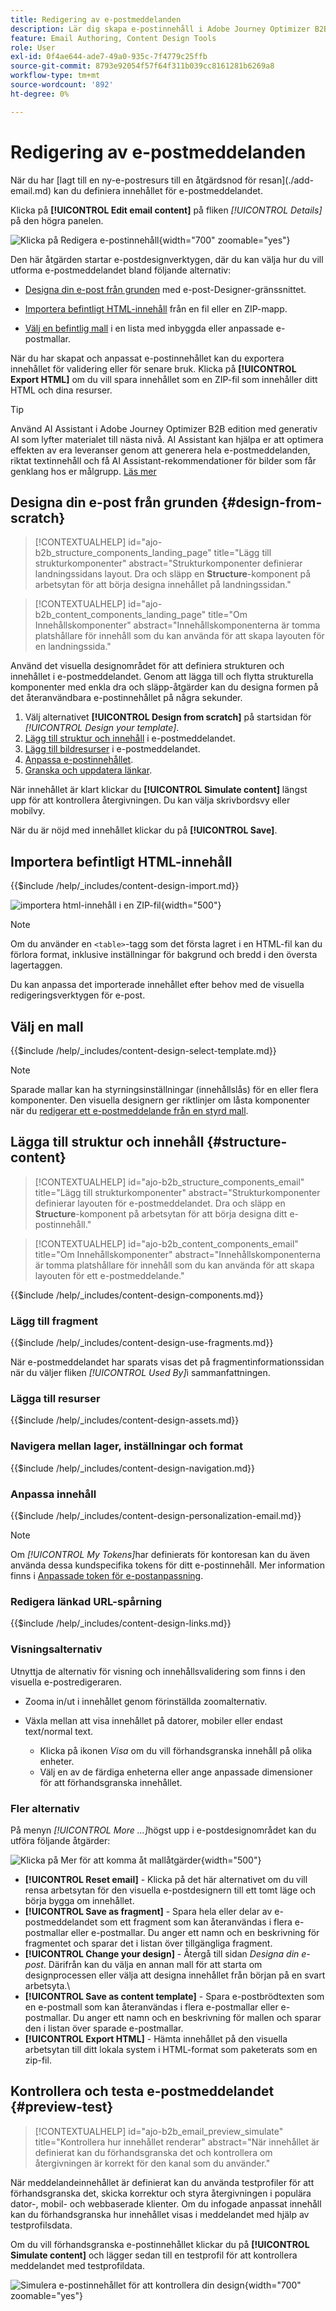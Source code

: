 ```yaml
---
title: Redigering av e-postmeddelanden
description: Lär dig skapa e-postinnehåll i Adobe Journey Optimizer B2B. Använd mallar, HTML-import och AI-baserade verktyg för att personalisera och optimera e-postkommunikationen.
feature: Email Authoring, Content Design Tools
role: User
exl-id: 0f4ae644-ade7-49a0-935c-7f4779c25ffb
source-git-commit: 8793e92054f57f64f311b039cc8161281b6269a8
workflow-type: tm+mt
source-wordcount: '892'
ht-degree: 0%

---
```


# Redigering av e-postmeddelanden

När du har &lbrack;lagt till en ny<!-- or duplicated -->-e-postresurs till en åtgärdsnod för resan&rbrack;(./add-email.md) kan du definiera innehållet för e-postmeddelandet.

Klicka på **[!UICONTROL Edit email content]** på fliken _[!UICONTROL Details]_&#x200B;på den högra panelen.

![Klicka på Redigera e-postinnehåll ](./assets/add-email-content.png){width="700" zoomable="yes"}

Den här åtgärden startar e-postdesignverktygen, där du kan välja hur du vill utforma e-postmeddelandet bland följande alternativ:

* [Designa din e-post från grunden](#design-your-email-from-scratch) med e-post-Designer-gränssnittet.

* [Importera befintligt HTML-innehåll](#import-existing-html-content) från en fil eller en ZIP-mapp.

* [Välj en befintlig mall](#select-a-template) i en lista med inbyggda eller anpassade e-postmallar.

När du har skapat och anpassat e-postinnehållet kan du exportera innehållet för validering eller för senare bruk. Klicka på **[!UICONTROL Export HTML]** om du vill spara innehållet som en ZIP-fil som innehåller ditt HTML och dina resurser.

>[!TIP]
>
>Använd AI Assistant i Adobe Journey Optimizer B2B edition med generativ AI som lyfter materialet till nästa nivå. AI Assistant kan hjälpa er att optimera effekten av era leveranser genom att generera hela e-postmeddelanden, riktat textinnehåll och få AI Assistant-rekommendationer för bilder som får genklang hos er målgrupp. [Läs mer](./ai-assistant-emails.md)

## Designa din e-post från grunden {#design-from-scratch}

>[!CONTEXTUALHELP]
>id="ajo-b2b_structure_components_landing_page"
>title="Lägg till strukturkomponenter"
>abstract="Strukturkomponenter definierar landningssidans layout. Dra och släpp en **Structure**-komponent på arbetsytan för att börja designa innehållet på landningssidan."

>[!CONTEXTUALHELP]
>id="ajo-b2b_content_components_landing_page"
>title="Om Innehållskomponenter"
>abstract="Innehållskomponenterna är tomma platshållare för innehåll som du kan använda för att skapa layouten för en landningssida."

Använd det visuella designområdet för att definiera strukturen och innehållet i e-postmeddelandet. Genom att lägga till och flytta strukturella komponenter med enkla dra och släpp-åtgärder kan du designa formen på det återanvändbara e-postinnehållet på några sekunder.

1. Välj alternativet **[!UICONTROL Design from scratch]** på startsidan för _[!UICONTROL Design your template]_.
1. [Lägg till struktur och innehåll](#add-structure-and-content) i e-postmeddelandet.
1. [Lägg till bildresurser](#add-assets) i e-postmeddelandet.
1. [Anpassa e-postinnehållet](#personalize-content).
1. [Granska och uppdatera länkar](#preview-and-edit-linked-urls).

<!-- If needed, you can further personalize your email by clicking **[!UICONTROL Switch to code editor]** from the advanced menu. The code editor allows you to edit the email source code, such as adding tracking or custom HTML tags.

>[!CAUTION]
>
>You cannot revert back to the visual designer for this email after switching to the code editor. -->

När innehållet är klart klickar du **[!UICONTROL Simulate content]** längst upp för att kontrollera återgivningen. Du kan välja skrivbordsvy eller mobilvy.

När du är nöjd med innehållet klickar du på **[!UICONTROL Save]**.

## Importera befintligt HTML-innehåll

{{$include /help/_includes/content-design-import.md}}

![importera html-innehåll i en ZIP-fil](./assets/email-import-zip-file.png){width="500"}

>[!NOTE]
>
>Om du använder en `<table>`-tagg som det första lagret i en HTML-fil kan du förlora format, inklusive inställningar för bakgrund och bredd i den översta lagertaggen.

Du kan anpassa det importerade innehållet efter behov med de visuella redigeringsverktygen för e-post.

## Välj en mall

{{$include /help/_includes/content-design-select-template.md}}

>[!NOTE]
>
> Sparade mallar kan ha styrningsinställningar (innehållslås) för en eller flera komponenter. Den visuella designern ger riktlinjer om låsta komponenter när du [redigerar ett e-postmeddelande från en styrd mall](./email-authoring-governance.md).

## Lägga till struktur och innehåll {#structure-content}

>[!CONTEXTUALHELP]
>id="ajo-b2b_structure_components_email"
>title="Lägg till strukturkomponenter"
>abstract="Strukturkomponenter definierar layouten för e-postmeddelandet. Dra och släpp en **Structure**-komponent på arbetsytan för att börja designa ditt e-postinnehåll."

>[!CONTEXTUALHELP]
>id="ajo-b2b_content_components_email"
>title="Om Innehållskomponenter"
>abstract="Innehållskomponenterna är tomma platshållare för innehåll som du kan använda för att skapa layouten för ett e-postmeddelande."

{{$include /help/_includes/content-design-components.md}}

### Lägg till fragment

{{$include /help/_includes/content-design-use-fragments.md}}

När e-postmeddelandet har sparats visas det på fragmentinformationssidan när du väljer fliken _[!UICONTROL Used By]_&#x200B;i sammanfattningen.

### Lägga till resurser

{{$include /help/_includes/content-design-assets.md}}

### Navigera mellan lager, inställningar och format

{{$include /help/_includes/content-design-navigation.md}}

### Anpassa innehåll

{{$include /help/_includes/content-design-personalization-email.md}}

>[!NOTE]
>
>Om _[!UICONTROL My Tokens]_&#x200B;har definierats för kontoresan kan du även använda dessa kundspecifika tokens för ditt e-postinnehåll. Mer information finns i [Anpassade token för e-postanpassning](./personalization-my-tokens.md).

### Redigera länkad URL-spårning

{{$include /help/_includes/content-design-links.md}}

### Visningsalternativ

Utnyttja de alternativ för visning och innehållsvalidering som finns i den visuella e-postredigeraren.

* Zooma in/ut i innehållet genom förinställda zoomalternativ.

* Växla mellan att visa innehållet på datorer, mobiler eller endast text/normal text.
   * Klicka på ikonen _Visa_ om du vill förhandsgranska innehåll på olika enheter.
   * Välj en av de färdiga enheterna eller ange anpassade dimensioner för att förhandsgranska innehållet.

### Fler alternativ

På menyn _[!UICONTROL More ...]_&#x200B;högst upp i e-postdesignområdet kan du utföra följande åtgärder:

![Klicka på Mer för att komma åt mallåtgärder](./assets/email-designer-more-menu.png){width="500"}

* **[!UICONTROL Reset email]** - Klicka på det här alternativet om du vill rensa arbetsytan för den visuella e-postdesignern till ett tomt läge och börja bygga om innehållet.
* **[!UICONTROL Save as fragment]** - Spara hela eller delar av e-postmeddelandet som ett fragment som kan återanvändas i flera e-postmallar eller e-postmallar. Du anger ett namn och en beskrivning för fragmentet och sparar det i listan över tillgängliga fragment.
* **[!UICONTROL Change your design]** - Återgå till sidan _Designa din e-post_. Därifrån kan du välja en annan mall för att starta om designprocessen eller välja att designa innehållet från början på en svart arbetsyta.\
* **[!UICONTROL Save as content template]** - Spara e-postbrödtexten som en e-postmall som kan återanvändas i flera e-postmallar eller e-postmallar. Du anger ett namn och en beskrivning för mallen och sparar den i listan över sparade e-postmallar.
* **[!UICONTROL Export HTML]** - Hämta innehållet på den visuella arbetsytan till ditt lokala system i HTML-format som paketerats som en zip-fil.

## Kontrollera och testa e-postmeddelandet {#preview-test}

>[!CONTEXTUALHELP]
>id="ajo-b2b_email_preview_simulate"
>title="Kontrollera hur innehållet renderar"
>abstract="När innehållet är definierat kan du förhandsgranska det och kontrollera om återgivningen är korrekt för den kanal som du använder."

När meddelandeinnehållet är definierat kan du använda testprofiler för att förhandsgranska det, skicka korrektur och styra återgivningen i populära dator-, mobil- och webbaserade klienter. Om du infogade anpassat innehåll kan du förhandsgranska hur innehållet visas i meddelandet med hjälp av testprofilsdata.

Om du vill förhandsgranska e-postinnehållet klickar du på **[!UICONTROL Simulate content]** och lägger sedan till en testprofil för att kontrollera meddelandet med testprofildata.

![Simulera e-postinnehållet för att kontrollera din design](./assets/email-designer-simulate-content.png){width="700" zoomable="yes"}
